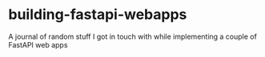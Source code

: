 # building-fastapi-webapps
A journal of random stuff I got in touch with while implementing a couple of FastAPI web apps
